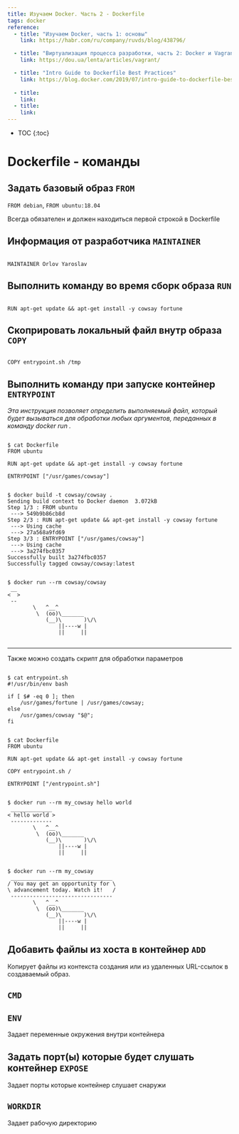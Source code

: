 ```yaml
---
title: Изучаем Docker. Часть 2 - Dockerfile
tags: docker
reference:
  - title: "Изучаем Docker, часть 1: основы"
    link: https://habr.com/ru/company/ruvds/blog/438796/

  - title: "Виртуализация процесса разработки, часть 2: Docker и Vagrant"
    link: https://dou.ua/lenta/articles/vagrant/

  - title: "Intro Guide to Dockerfile Best Practices"
    link: https://blog.docker.com/2019/07/intro-guide-to-dockerfile-best-practices/
    
  - title:
    link:
  - title:
    link:
---
```


* TOC 
{:toc}

# Dockerfile - команды

## Задать базовый образ `FROM`

`FROM debian`, `FROM ubuntu:18.04`

<div class="warn">
  <p>Всегда обязателен и должен находиться первой строкой в Dockerfile</p>
</div>

## Информация от разработчика `MAINTAINER`

<pre><code class="bash">
MAINTAINER Orlov Yaroslav <orlov.avis@yandex.ru>
</code></pre>

## Выполнить команду во время сборк образа `RUN`

<pre><code class="bash">
RUN apt-get update && apt-get install -y cowsay fortune
</code></pre>

## Скоприровать локальный файл внутр образа `COPY`

<pre><code class="bash">
COPY entrypoint.sh /tmp
</code></pre>

## Выполнить команду при запуске контейнер `ENTRYPOINT`

<i>Эта инструкция позволяет определить выполняемый файл, который будет вызываться для обработки любых аргументов, переданных в команду docker run .</i>

<pre><code class="shell">
$ cat Dockerfile 
FROM ubuntu

RUN apt-get update && apt-get install -y cowsay fortune

ENTRYPOINT ["/usr/games/cowsay"]
</code></pre>

<pre><code class="shell">
$ docker build -t cowsay/cowsay .
Sending build context to Docker daemon  3.072kB
Step 1/3 : FROM ubuntu
 ---> 549b9b86cb8d
Step 2/3 : RUN apt-get update && apt-get install -y cowsay fortune
 ---> Using cache
 ---> 27a568a9fd69
Step 3/3 : ENTRYPOINT ["/usr/games/cowsay"]
 ---> Using cache
 ---> 3a274fbc0357
Successfully built 3a274fbc0357
Successfully tagged cowsay/cowsay:latest
</code></pre>

<pre><code class="shell">
$ docker run --rm cowsay/cowsay
 __
<  >
 --
        \   ^__^
         \  (oo)\_______
            (__)\       )\/\
                ||----w |
                ||     ||

</code></pre>

<hr>

Также можно создать скрипт для обработки параметров

<pre><code class="shell">
$ cat entrypoint.sh
#!/usr/bin/env bash

if [ $# -eq 0 ]; then
    /usr/games/fortune | /usr/games/cowsay;
else
    /usr/games/cowsay "$@";
fi
</code></pre>

<pre><code class="shell">
$ cat Dockerfile 
FROM ubuntu

RUN apt-get update && apt-get install -y cowsay fortune

COPY entrypoint.sh /

ENTRYPOINT ["/entrypoint.sh"]
</code></pre>

<pre><code class="shell">
$ docker run --rm my_cowsay hello world
 _____________
< hello world >
 -------------
        \   ^__^
         \  (oo)\_______
            (__)\       )\/\
                ||----w |
                ||     ||
</code></pre>

<pre><code class="shell">
$ docker run --rm my_cowsay
 ________________________________
/ You may get an opportunity for \
\ advancement today. Watch it!   /
 --------------------------------
        \   ^__^
         \  (oo)\_______
            (__)\       )\/\
                ||----w |
                ||     ||
</code></pre>

## Добавить файлы из хоста в контейнер `ADD`

Копирует файлы из контекста создания или из удаленных URL-ссылок в создаваемый образ.

## `CMD`

## `ENV`

Задает переменные окружения внутри контейнера

## Задать порт(ы) которые будет слушать контейнер `EXPOSE`

Задает порты которые контейнер слушает снаружи

## `WORKDIR`

Задает рабочую директорию

